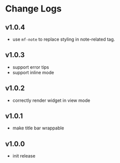 # Change Logs

## v1.0.4

 - use `mf-note` to replace styling in note-related tag.


## v1.0.3

 - support error tips
 - support inline mode
 

## v1.0.2

 - correctly render widget in view mode


## v1.0.1

 - make title bar wrappable


## v1.0.0

 - init release

